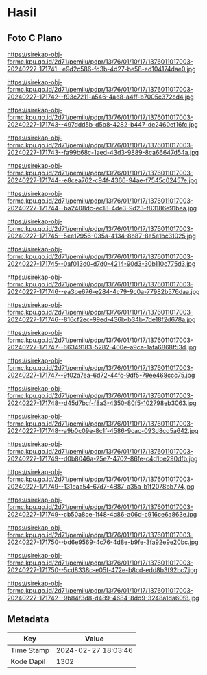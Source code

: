 # Hasil

## Foto C Plano

https://sirekap-obj-formc.kpu.go.id/2d71/pemilu/pdpr/13/76/01/10/17/1376011017003-20240227-171741--e9d2c586-fd3b-4d27-be58-ed104174dae0.jpg

https://sirekap-obj-formc.kpu.go.id/2d71/pemilu/pdpr/13/76/01/10/17/1376011017003-20240227-171742--f93c7211-a546-4ad8-a4ff-b7005c372cd4.jpg

https://sirekap-obj-formc.kpu.go.id/2d71/pemilu/pdpr/13/76/01/10/17/1376011017003-20240227-171743--497ddd5b-d5b8-4282-b447-de2460ef16fc.jpg

https://sirekap-obj-formc.kpu.go.id/2d71/pemilu/pdpr/13/76/01/10/17/1376011017003-20240227-171743--fa99b68c-1aed-43d3-9889-8ca66647d54a.jpg

https://sirekap-obj-formc.kpu.go.id/2d71/pemilu/pdpr/13/76/01/10/17/1376011017003-20240227-171744--e8cea762-c94f-4366-94ae-f7545c02457e.jpg

https://sirekap-obj-formc.kpu.go.id/2d71/pemilu/pdpr/13/76/01/10/17/1376011017003-20240227-171744--ba2408dc-ec18-4de3-9d23-f83186e91bea.jpg

https://sirekap-obj-formc.kpu.go.id/2d71/pemilu/pdpr/13/76/01/10/17/1376011017003-20240227-171745--5ee12956-035a-4134-8b87-8e5e1bc31025.jpg

https://sirekap-obj-formc.kpu.go.id/2d71/pemilu/pdpr/13/76/01/10/17/1376011017003-20240227-171745--0af013d0-d7d0-4214-90d3-30b110c775d3.jpg

https://sirekap-obj-formc.kpu.go.id/2d71/pemilu/pdpr/13/76/01/10/17/1376011017003-20240227-171746--ea3be676-e284-4c79-9c0a-77982b576daa.jpg

https://sirekap-obj-formc.kpu.go.id/2d71/pemilu/pdpr/13/76/01/10/17/1376011017003-20240227-171746--816cf2ec-99ed-436b-b34b-7de18f2d678a.jpg

https://sirekap-obj-formc.kpu.go.id/2d71/pemilu/pdpr/13/76/01/10/17/1376011017003-20240227-171747--66349183-5282-400e-a9ca-1afa6868f53d.jpg

https://sirekap-obj-formc.kpu.go.id/2d71/pemilu/pdpr/13/76/01/10/17/1376011017003-20240227-171747--9f02a7ea-6d72-44fc-9df5-79ee468ccc75.jpg

https://sirekap-obj-formc.kpu.go.id/2d71/pemilu/pdpr/13/76/01/10/17/1376011017003-20240227-171748--d45d7bcf-f8a3-4350-80f5-102798eb3063.jpg

https://sirekap-obj-formc.kpu.go.id/2d71/pemilu/pdpr/13/76/01/10/17/1376011017003-20240227-171748--a9b0c09e-8c1f-4586-9cac-093d8cd5a642.jpg

https://sirekap-obj-formc.kpu.go.id/2d71/pemilu/pdpr/13/76/01/10/17/1376011017003-20240227-171749--d0b8046a-25e7-4702-86fe-c4d1be290dfb.jpg

https://sirekap-obj-formc.kpu.go.id/2d71/pemilu/pdpr/13/76/01/10/17/1376011017003-20240227-171749--131eaa54-67d7-4887-a35a-b1f2078bb774.jpg

https://sirekap-obj-formc.kpu.go.id/2d71/pemilu/pdpr/13/76/01/10/17/1376011017003-20240227-171749--cb50a8ce-1f48-4c86-a06d-c916ce6a863e.jpg

https://sirekap-obj-formc.kpu.go.id/2d71/pemilu/pdpr/13/76/01/10/17/1376011017003-20240227-171750--bd6e9569-4c76-4d8e-b9fe-3fa92e9e20bc.jpg

https://sirekap-obj-formc.kpu.go.id/2d71/pemilu/pdpr/13/76/01/10/17/1376011017003-20240227-171750--5cd8338c-e05f-472e-b8cd-edd8b3f92bc7.jpg

https://sirekap-obj-formc.kpu.go.id/2d71/pemilu/pdpr/13/76/01/10/17/1376011017003-20240227-171742--9b84f3d8-d489-4684-8dd9-3248a1da60f8.jpg


## Metadata

| Key        | Value               |
| ---------- | ------------------- |
| Time Stamp | 2024-02-27 18:03:46 |
| Kode Dapil | 1302                |



